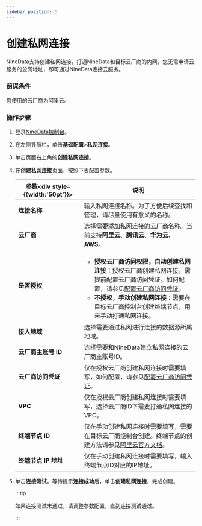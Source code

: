 ```yaml
---
sidebar_position: 5
---
```




# 创建私网连接

NineData支持创建私网连接，打通NineData和目标云厂商的内网，您无需申请云服务的公网地址，即可通过NineData连接云服务。

### 前提条件

您使用的云厂商为阿里云。

### 操作步骤

1. 登录[NineData控制台](https://console.9z.cloud)。

2. 在左侧导航栏，单击**基础配置**>**私网连接**。

3. 单击页面右上角的**创建私网连接**。

4. 在**创建私网连接**页面，按照下表配置参数。

   | 参数<div style={{width:'50pt'}}></div> | 说明                                                         |
   | -------------------------------------- | ------------------------------------------------------------ |
   | **连接名称**                           | 输入私网连接名称。为了方便后续查找和管理，请尽量使用有意义的名称。 |
   | **云厂商**                             | 选择需要添加私网连接的云厂商名称。当前支持**阿里云**、**腾讯云**、**华为云**、**AWS**。 |
   | **是否授权**                           | <ul><li>**授权云厂商访问权限，自动创建私网连接**：授权云厂商创建私网连接，需提前配置云厂商访问凭证。如何配置，请参见[配置云厂商访问凭证](access_credentials.md)。</li><li>**不授权，手动创建私网连接**：需要在目标云厂商控制台创建终端节点，用来手动打通私网连接。</li></ul> |
   | **接入地域**                           | 选择需要通过私网进行连接的数据源所属地域。                   |
   | **云厂商主账号 ID**                    | 选择需要和NineData建立私网连接的云厂商主账号ID。             |
   | **云厂商访问凭证**                     | 仅在授权云厂商创建私网连接时需要填写，如何配置，请参见[配置云厂商访问凭证](access_credentials.md)。 |
   | **VPC**                                | 仅在授权云厂商创建私网连接时需要填写，选择云厂商ID下需要打通私网连接的VPC。 |
   | **终端节点 ID**                        | 仅在手动创建私网连接时需要填写，需要在目标云厂商控制台创建。终端节点的创建方法请参见[阿里云官方文档](https://bp.aliyun.com/detail/186)。 |
   | **终端节点 IP 地址**                   | 仅在手动创建私网连接时需要填写，输入终端节点ID对应的IP地址。 |

5. 单击**连接测试**，等待提示**连接成功**后，单击**创建私网连接**，完成创建。

   :::tip
   
   如果连接测试未通过，请调整参数配置，直到连接测试通过。
   
   :::
